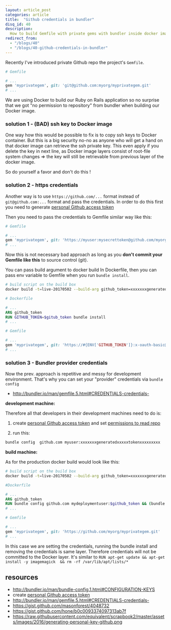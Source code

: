 ```yaml
---
layout: article_post
categories: article
title:  "Github credentials in bundler"
disq_id: 40
description:
  How to build Gemfile with private gems with bundler inside docker image
redirect_from:
  - "/blogs/40"
  - "/blogs/40-github-credentials-in-bundler"
---
```


Recently I've introduced private Github repo the project's `Gemfile`.

```ruby
# Gemfile

# ...
gem 'myprivategem', git: 'git@github.com:myorg/myprivategem.git'
# ...
```

We are using Docker to build our Ruby on Rails application so no
surprise that we got "no permission to repository" from bundler when building our Docker image.

### solution 1 - (BAD) ssh key to Docker image

One way how this would be possible to fix  is to copy ssh keys to Docker container. But this is a big security no-no as anyone who will get
a hand on that docker image can retrieve the ssh private key. This even apply if you delete the key in next line, as Docker image layers
consist of root-file system changes => the key will still be retrievable from previous layer of the docker image.

So do yourself a favor and don't do this !

### solution 2 - https credentials

Another way is to use `https://github.com/...` format instead of `git@github.com:...` format and pass the credentials. In order to do this first you need to
generate [personal Github access token](https://help.github.com/articles/creating-a-personal-access-token-for-the-command-line/)

Then you need to  pass the credentials to Gemfile similar way like this:

```ruby
# Gemfile

# ...
gem 'myprivategem', git: 'https://myuser:mysecrettoken@github.com/myorg/myprivategem.git'
# ...
```

Now this is not necessary bad approach as long as you **don't commit your Gemfile like this** to source control (git).

You can pass build argument to docker build In Dockerfile, then  you can pass env variable to Gemfile when you run `bundle install`.


```bash
# build script on the build box
docker build -t=live-20170502 --build-arg github_token=xxxxxxxgeneratedxxxxxtokenxxxxxxxxx .
```

```Dockerfile
# Dockerfile

# ...
ARG github_token
RUN GITHUB_TOKEN=$gitub_token bundle install
# ...
```

```ruby
# Gemfile

# ...
gem 'myprivategem', git: 'https://#{ENV['GITHUB_TOKEN']}:x-oauth-basic@github.com/myorg/myprivategem.git'
# ...
```

### solution 3 - Bundler provider credentials


Now the prev. approach is repetitive and messy for development environment. That's why you can set your "provider" credentials via `bundle config`

* <http://bundler.io/man/gemfile.5.html#CREDENTIALS-credentials->


**development machine:**

Therefore all that developers in their development machines need to do is:

1. create [personal Github access token](https://help.github.com/articles/creating-a-personal-access-token-for-the-command-line/) and set [permissions to read repo](https://raw.githubusercontent.com/equivalent/scrapbook2/master/assets/images/2016/generating-personal-key-github.png)

2. run this:

```bash
bundle config  github.com myuser:xxxxxxxgeneratedxxxxxtokenxxxxxxxxx
```

**build machine:**

As for the production docker build would look like this:

```bash
# build script on the build box
docker build -t=live-20170502 --build-arg github_token=xxxxxxxgeneratedxxxxxtokenxxxxxxxxx .
```

```Dockerfile
#Dockerfile

# ...
ARG github_token
RUN bundle config github.com mydeploymentuser:$github_token && (bundle install --without test development) && bundle config --delete github.com
# ...
```

```ruby
# Gemfile

# ...
gem 'myprivategem', git: 'https://github.com/myorg/myprivategem.git'
# ...
```

In this case we are setting the credentials, running the bundle install and removing the credentials is same layer. Therefore credentials will not be committed to the Docker layer.
It's similar to `RUN apt-get update && apt-get install -y imagemagick  && rm -rf /var/lib/apt/lists/*`

## resources


* <http://bundler.io/man/bundle-config.1.html#CONFIGURATION-KEYS>
* create [personal Github access token](https://help.github.com/articles/creating-a-personal-access-token-for-the-command-line/)
* <http://bundler.io/man/gemfile.5.html#CREDENTIALS-credentials->
* <https://gist.github.com/masonforest/4048732>
* <https://gist.github.com/hone/b0c0093374097313ab7f>
* <https://raw.githubusercontent.com/equivalent/scrapbook2/master/assets/images/2016/generating-personal-key-github.png>
